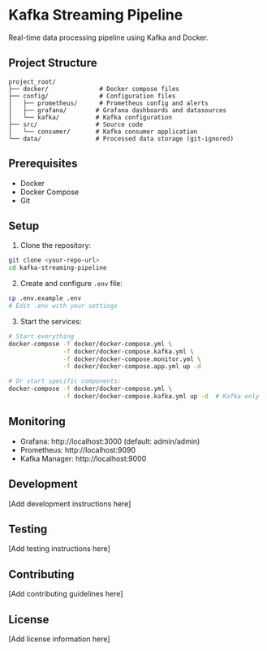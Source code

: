 # Kafka Streaming Pipeline

Real-time data processing pipeline using Kafka and Docker.

## Project Structure
```
project_root/
├── docker/              # Docker compose files
├── config/              # Configuration files
│   ├── prometheus/      # Prometheus config and alerts
│   ├── grafana/        # Grafana dashboards and datasources
│   └── kafka/          # Kafka configuration
├── src/                # Source code
│   └── consumer/       # Kafka consumer application
└── data/               # Processed data storage (git-ignored)
```

## Prerequisites
- Docker
- Docker Compose
- Git

## Setup
1. Clone the repository:
```bash
git clone <your-repo-url>
cd kafka-streaming-pipeline
```

2. Create and configure `.env` file:
```bash
cp .env.example .env
# Edit .env with your settings
```

3. Start the services:
```bash
# Start everything
docker-compose -f docker/docker-compose.yml \
               -f docker/docker-compose.kafka.yml \
               -f docker/docker-compose.monitor.yml \
               -f docker/docker-compose.app.yml up -d

# Or start specific components:
docker-compose -f docker/docker-compose.yml \
               -f docker/docker-compose.kafka.yml up -d  # Kafka only
```

## Monitoring
- Grafana: http://localhost:3000 (default: admin/admin)
- Prometheus: http://localhost:9090
- Kafka Manager: http://localhost:9000

## Development
[Add development instructions here]

## Testing
[Add testing instructions here]

## Contributing
[Add contributing guidelines here]

## License
[Add license information here]
